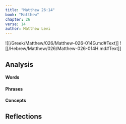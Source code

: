 ```yaml
---
title: "Matthew 26:14"
book: "Matthew"
chapter: 26
verse: 14
author: Matthew Levi
---
```

![[/Greek/Matthew/026/Matthew-026-014G.md#Text]]
![[/Hebrew/Matthew/026/Matthew-026-014H.md#Text]]

## Analysis

#### Words

#### Phrases

#### Concepts

## Reflections
